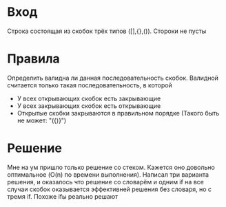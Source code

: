# Вход

Строка состоящая из скобок трёх типов ([],{},()). Стороки не пусты

# Правила

Определить валидна ли данная последовательность скобок. Валидной считается только такая последовательность, в которой
* У всех открывающих скобок есть закрывающие
* У всех закрывающих скобок есть открывающие
* Открытые скобки закрываются в правильном порядке (Такого быть не может: "({)}")

# Решение

Мне на ум пришло только решение со стеком. Кажется оно довольно оптимальное (O(n) по времени выполнения).
Написал три варианта решения, и оказалось что решение со словарём и одним if на все случаи скобок оказывается эффективней решения без словаря, но с тремя if. 
Похоже ifы реально решают


